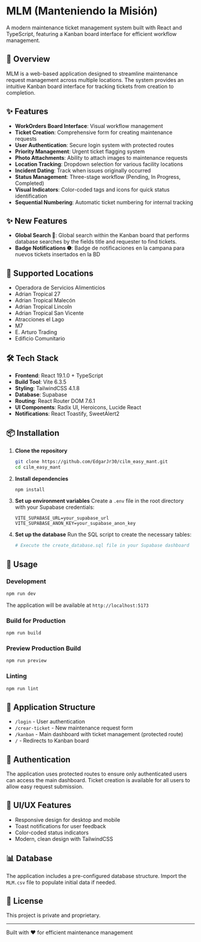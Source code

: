 # MLM (Manteniendo la Misión)

A modern maintenance ticket management system built with React and TypeScript, featuring a Kanban board interface for efficient workflow management.

## 🚀 Overview

MLM is a web-based application designed to streamline maintenance request management across multiple locations. The system provides an intuitive Kanban board interface for tracking tickets from creation to completion.

## ✨ Features

- **WorkOrders Board Interface**: Visual workflow management
- **Ticket Creation**: Comprehensive form for creating maintenance requests
- **User Authentication**: Secure login system with protected routes
- **Priority Management**: Urgent ticket flagging system
- **Photo Attachments**: Ability to attach images to maintenance requests
- **Location Tracking**: Dropdown selection for various facility locations
- **Incident Dating**: Track when issues originally occurred
- **Status Management**: Three-stage workflow (Pending, In Progress, Completed)
- **Visual Indicators**: Color-coded tags and icons for quick status identification
- **Sequential Numbering**: Automatic ticket numbering for internal tracking

## ✨ New Features
- **Global Search 🔎**: Global search within the Kanban board that performs database searches by the fields title and requester to find tickets.
- **Badge Notifications ❶**: Badge de notificaciones en la campana para nuevos tickets insertados en la BD

## 🏢 Supported Locations

- Operadora de Servicios Alimenticios
- Adrian Tropical 27
- Adrian Tropical Malecón
- Adrian Tropical Lincoln
- Adrian Tropical San Vicente
- Atracciones el Lago
- M7
- E. Arturo Trading
- Edificio Comunitario

## 🛠️ Tech Stack

- **Frontend**: React 19.1.0 + TypeScript
- **Build Tool**: Vite 6.3.5
- **Styling**: TailwindCSS 4.1.8
- **Database**: Supabase
- **Routing**: React Router DOM 7.6.1
- **UI Components**: Radix UI, Heroicons, Lucide React
- **Notifications**: React Toastify, SweetAlert2

## 📦 Installation

1. **Clone the repository**
   ```bash
   git clone https://github.com/EdgarJr30/cilm_easy_mant.git
   cd cilm_easy_mant
   ```

2. **Install dependencies**
   ```bash
   npm install
   ```

3. **Set up environment variables**
   Create a `.env` file in the root directory with your Supabase credentials:
   ```env
   VITE_SUPABASE_URL=your_supabase_url
   VITE_SUPABASE_ANON_KEY=your_supabase_anon_key
   ```

4. **Set up the database**
   Run the SQL script to create the necessary tables:
   ```bash
   # Execute the create_database.sql file in your Supabase dashboard
   ```

## 🚦 Usage

### Development

```bash
npm run dev
```

The application will be available at `http://localhost:5173`

### Build for Production

```bash
npm run build
```

### Preview Production Build

```bash
npm run preview
```

### Linting

```bash
npm run lint
```
## 📱 Application Structure

- `/login` - User authentication
- `/crear-ticket` - New maintenance request form
- `/kanban` - Main dashboard with ticket management (protected route)
- `/` - Redirects to Kanban board

## 🔐 Authentication

The application uses protected routes to ensure only authenticated users can access the main dashboard. Ticket creation is available for all users to allow easy request submission.

## 🎨 UI/UX Features

- Responsive design for desktop and mobile
- Toast notifications for user feedback
- Color-coded status indicators
- Modern, clean design with TailwindCSS

## 📊 Database

The application includes a pre-configured database structure. Import the `MLM.csv` file to populate initial data if needed.

## 📄 License

This project is private and proprietary.

---

Built with ❤️ for efficient maintenance management
```